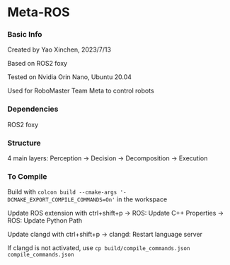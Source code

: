 # Meta-ROS

### Basic Info

Created by Yao Xinchen, 2023/7/13

Based on ROS2 foxy

Tested on Nvidia Orin Nano, Ubuntu 20.04

Used for RoboMaster Team Meta to control robots

### Dependencies

ROS2 foxy

### Structure

4 main layers: Perception -> Decision -> Decomposition -> Execution

### To Compile

Build with ```colcon build --cmake-args '-DCMAKE_EXPORT_COMPILE_COMMANDS=On'``` in the workspace

Update ROS extension with ctrl+shift+p -> ROS: Update C++ Properties -> ROS: Update Python Path

Update clangd with ctrl+shift+p -> clangd: Restart language server

If clangd is not activated, use ```cp build/compile_commands.json compile_commands.json```